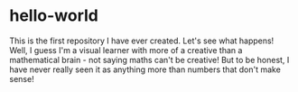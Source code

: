 hello-world
===========

This is the first repository I have ever created.  Let's see what happens!
Well, I guess I'm a visual learner with more of a creative than a mathematical brain - not saying maths can't be creative! But to be honest, I have never really seen it as anything more than numbers that don't make sense!
